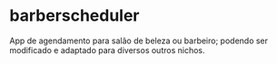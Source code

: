 # barberscheduler
App de agendamento para salão de beleza ou barbeiro; podendo ser modificado e adaptado para diversos outros nichos.
